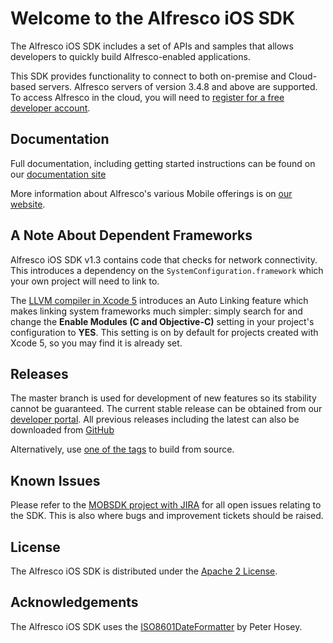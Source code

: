 Welcome to the Alfresco iOS SDK
===============================

The Alfresco iOS SDK includes a set of APIs and samples that allows developers to quickly build Alfresco-enabled applications. 

This SDK provides functionality to connect to both on-premise and Cloud-based servers. Alfresco servers of version 3.4.8 and above are supported. To access Alfresco in the cloud, you will need to [register for a free developer account](https://www.alfresco.com/develop).


Documentation
-------------

Full documentation, including getting started instructions can be found on our [documentation site](http://docs.alfresco.com/mobile_sdk/ios/concepts/mobile-sdk-ios-intro.html)

More information about Alfresco's various Mobile offerings is on [our website](http://www.alfresco.com/products/mobile).


A Note About Dependent Frameworks
---------------------------------
Alfresco iOS SDK v1.3 contains code that checks for network connectivity. This introduces a dependency on the `SystemConfiguration.framework` which your own project will need to link to.

The [LLVM compiler in Xcode 5](https://developer.apple.com/library/ios/documentation/DeveloperTools/Conceptual/WhatsNewXcode/Articles/xcode_5_0.html#//apple_ref/doc/uid/TP40012953-SW27) introduces an Auto Linking feature which makes linking system frameworks much simpler: simply search for and change the **Enable Modules (C and Objective-C)** setting in your project's configuration to **YES**. This setting is on by default for projects created with Xcode 5, so you may find it is already set.


Releases
--------

The master branch is used for development of new features so its stability cannot be guaranteed. The current stable release can be obtained 
from our [developer portal](https://developer.alfresco.com/mobile). All previous releases including the latest can also be downloaded from
[GitHub](https://github.com/Alfresco/alfresco-ios-sdk/releases)

Alternatively, use [one of the tags](https://github.com/Alfresco/alfresco-ios-sdk/tags) to build from source.


Known Issues
------------

Please refer to the [MOBSDK project with JIRA](https://issues.alfresco.com/jira/browse/MOBSDK) for all open issues relating to the SDK. This is also where bugs and improvement tickets should be raised.


License
-------

The Alfresco iOS SDK is distributed under the [Apache 2 License](http://www.apache.org/licenses/LICENSE-2.0.html).


Acknowledgements
----------------

The Alfresco iOS SDK uses the [ISO8601DateFormatter](https://bitbucket.org/boredzo/iso-8601-parser-unparser) by Peter Hosey.